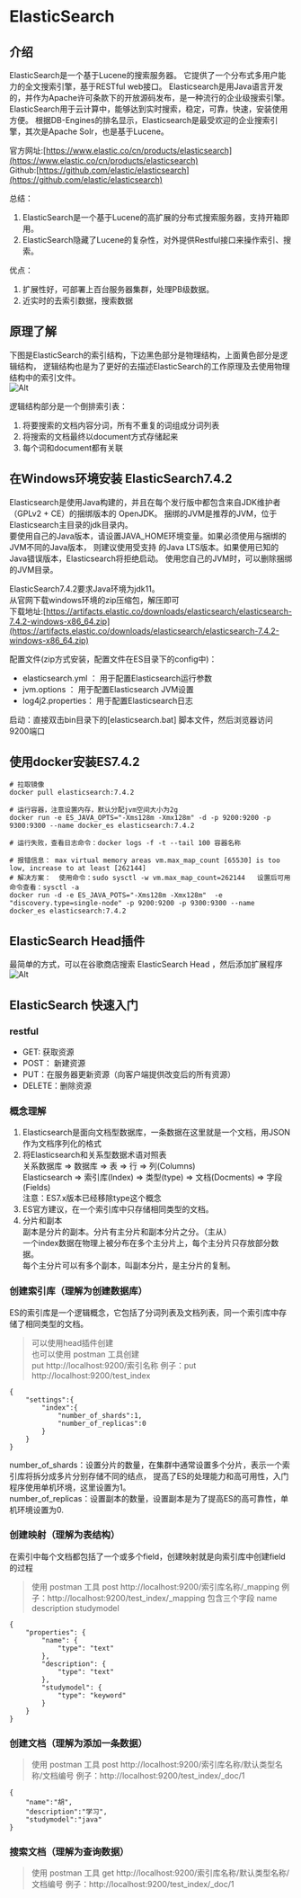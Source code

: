 # ElasticSearch

## 介绍
ElasticSearch是一个基于Lucene的搜索服务器。
它提供了一个分布式多用户能力的全文搜索引擎，基于RESTful web接口。
Elasticsearch是用Java语言开发的，并作为Apache许可条款下的开放源码发布，是一种流行的企业级搜索引擎。
ElasticSearch用于云计算中，能够达到实时搜索，稳定，可靠，快速，安装使用方便。
根据DB-Engines的排名显示，Elasticsearch是最受欢迎的企业搜索引擎，其次是Apache Solr，也是基于Lucene。

官方网址:[https://www.elastic.co/cn/products/elasticsearch](https://www.elastic.co/cn/products/elasticsearch)       
Github:[https://github.com/elastic/elasticsearch](https://github.com/elastic/elasticsearch)

总结：
1. ElasticSearch是一个基于Lucene的高扩展的分布式搜索服务器，支持开箱即用。
2. ElasticSearch隐藏了Lucene的复杂性，对外提供Restful接口来操作索引、搜索。

优点：
1. 扩展性好，可部署上百台服务器集群，处理PB级数据。
2. 近实时的去索引数据，搜索数据

## 原理了解
下图是ElasticSearch的索引结构，下边黑色部分是物理结构，上面黄色部分是逻辑结构，
逻辑结构也是为了更好的去描述ElasticSearch的工作原理及去使用物理结构中的索引文件。     
![Alt](./ElasticSearchimg/es原理图.png)        

逻辑结构部分是一个倒排索引表：
1. 将要搜索的文档内容分词，所有不重复的词组成分词列表
2. 将搜索的文档最终以document方式存储起来
3. 每个词和document都有关联

## 在Windows环境安装 ElasticSearch7.4.2
Elasticsearch是使用Java构建的，并且在每个发行版中都包含来自JDK维护者（GPLv2 + CE）的捆绑版本的 OpenJDK。
捆绑的JVM是推荐的JVM，位于Elasticsearch主目录的jdk目录内。        
要使用自己的Java版本，请设置JAVA_HOME环境变量。如果必须使用与捆绑的JVM不同的Java版本，
则建议使用受支持 的Java LTS版本。如果使用已知的Java错误版本，Elasticsearch将拒绝启动。
使用您自己的JVM时，可以删除捆绑的JVM目录。        

ElasticSearch7.4.2要求Java环境为jdk11。       
从官网下载windows环境的zip压缩包，解压即可             
下载地址:[https://artifacts.elastic.co/downloads/elasticsearch/elasticsearch-7.4.2-windows-x86_64.zip](https://artifacts.elastic.co/downloads/elasticsearch/elasticsearch-7.4.2-windows-x86_64.zip)   

配置文件(zip方式安装，配置文件在ES目录下的config中)：       
- elasticsearch.yml ： 用于配置Elasticsearch运行参数       
- jvm.options ： 用于配置Elasticsearch JVM设置       
- log4j2.properties： 用于配置Elasticsearch日志      

启动：直接双击bin目录下的[elasticsearch.bat] 脚本文件，然后浏览器访问9200端口
## 使用docker安装ES7.4.2
```
# 拉取镜像
docker pull elasticsearch:7.4.2

# 运行容器，注意设置内存，默认分配jvm空间大小为2g
docker run -e ES_JAVA_OPTS="-Xms128m -Xmx128m" -d -p 9200:9200 -p 9300:9300 --name docker_es elasticsearch:7.4.2

# 运行失败，查看日志命令：docker logs -f -t --tail 100 容器名称  

# 报错信息： max virtual memory areas vm.max_map_count [65530] is too low, increase to at least [262144]
# 解决方案：  使用命令：sudo sysctl -w vm.max_map_count=262144   设置后可用命令查看：sysctl -a
docker run -d -e ES_JAVA_POTS="-Xms128m -Xmx128m"  -e "discovery.type=single-node" -p 9200:9200 -p 9300:9300 --name docker_es elasticsearch:7.4.2
```
## ElasticSearch Head插件
最简单的方式，可以在谷歌商店搜索 ElasticSearch Head ，然后添加扩展程序       
![Alt](./ElasticSearchimg/esHead插件.png)  

## ElasticSearch 快速入门
### restful
- GET: 获取资源
- POST： 新建资源
- PUT：在服务器更新资源（向客户端提供改变后的所有资源）
- DELETE：删除资源
### 概念理解
1. Elasticsearch是面向文档型数据库，一条数据在这里就是一个文档，用JSON作为文档序列化的格式    
2. 将Elasticsearch和关系型数据术语对照表           
关系数据库     ⇒ 数据库 ⇒ 表    ⇒ 行    ⇒ 列(Columns)      
Elasticsearch  ⇒ 索引库(Index)   ⇒ 类型(type)  ⇒ 文档(Docments)  ⇒ 字段(Fields)  
注意：ES7.x版本已经移除type这个概念    
3. ES官方建议，在一个索引库中只存储相同类型的文档。
4. 分片和副本        
副本是分片的副本。分片有主分片和副本分片之分。（主从）     
一个index数据在物理上被分布在多个主分片上，每个主分片只存放部分数据。    
每个主分片可以有多个副本，叫副本分片，是主分片的复制。

### 创建索引库（理解为创建数据库）
ES的索引库是一个逻辑概念，它包括了分词列表及文档列表，同一个索引库中存储了相同类型的文档。     
 
>  可以使用head插件创建       
>  也可以使用 postman 工具创建  
put http://localhost:9200/索引名称
例子：put http://localhost:9200/test_index
```$xslt
{
    "settings":{
        "index":{
            "number_of_shards":1,
            "number_of_replicas":0
        }       
    }
}

```
number_of_shards：设置分片的数量，在集群中通常设置多个分片，表示一个索引库将拆分成多片分别存储不同的结点，
提高了ES的处理能力和高可用性，入门程序使用单机环境，这里设置为1。      
number_of_replicas：设置副本的数量，设置副本是为了提高ES的高可靠性，单机环境设置为0.
### 创建映射（理解为表结构）
在索引中每个文档都包括了一个或多个field，创建映射就是向索引库中创建field的过程
> 使用 postman 工具
post http://localhost:9200/索引库名称/_mapping
例子：http://localhost:9200/test_index/_mapping
包含三个字段  name description studymodel
```
{
    "properties": {
        "name": {
            "type": "text"
        },
        "description": {
            "type": "text"
        },
        "studymodel": {
            "type": "keyword"
        }
    }
}

```


### 创建文档（理解为添加一条数据）
> 使用 postman 工具 
post http://localhost:9200/索引库名称/默认类型名称/文档编号
例子：http://localhost:9200/test_index/_doc/1
```
{
	"name":"胡",
	"description":"学习",
	"studymodel":"java"
}

```
### 搜索文档（理解为查询数据）
> 使用 postman 工具 
get http://localhost:9200/索引库名称/默认类型名称/文档编号
例子：http://localhost:9200/test_index/_doc/1